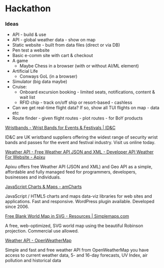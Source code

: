 # Hackathon

### Ideas

- API - build & use
- API - global weather data - show on map 
- Static website - built from data files (direct or via DB)
- Pen test a website
- Basic e-comm site with cart & checkout
- A game
    - Maybe Chess in a browser (with or without AI/ML element)
- Artificial Life
    - Conways GoL (in a browser)
- Simulator (big data maybe)
- Cruise:
    - Onboard excursion booking - limited seats, notifications, content & wait list
    - RFID chip - track on/off ship or resort-based - cashless
- Can we get real-time flight data?  If so, show all TUI flights on map - data etc
- Route finder - given flight routes - plot routes - for BoY products


[Wristbands - Wrist Bands for Events & Festivals | ID&C](https://www.idcband.com/)

ID&amp;C are UK wristband suppliers offering the widest range of security wrist bands and passes for the event and festival industry. Visit us online today.

[Weather API - Free Weather API JSON and XML - Developer API Weather For Website - Apixu](https://www.apixu.com/)

Apixu offers free Weather API (JSON and XML) and Geo API as a simple, affordable and fully managed feed for programmers, developers, businesses and individuals.

[JavaScript Charts & Maps - amCharts](https://www.amcharts.com/)

JavaScript / HTML5 charts and maps data-viz libraries for web sites and applications. Fast and responsive. WordPress plugin available. Developed since 2006.

[Free Blank World Map in SVG - Resources | Simplemaps.com](http://simplemaps.com/resources/svg-world)

A free, web-optimized, SVG world map using the beautiful Robinson projection. Commercial use allowed.

[Weather API - OpenWeatherMap](https://openweathermap.org/api)

Simple and fast and free weather API from OpenWeatherMap you have access to current weather data, 5- and 16-day forecasts, UV Index, air pollution and historical data